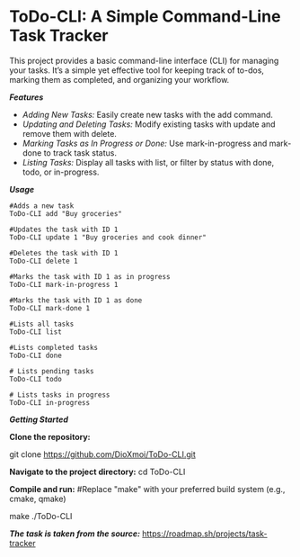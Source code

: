 # ToDo-CLI: A Simple Command-Line Task Tracker

This project provides a basic command-line interface (CLI) for managing your tasks. It’s a simple yet effective tool for keeping track of to-dos, marking them as completed, and organizing your workflow.

***Features***

*  _Adding New Tasks:_ Easily create new tasks with the add command.
*  _Updating and Deleting Tasks:_ Modify existing tasks with update and remove them with delete.
*  _Marking Tasks as In Progress or Done:_ Use mark-in-progress and mark-done to track task status.
*  _Listing Tasks:_ Display all tasks with list, or filter by status with done, todo, or in-progress.

***Usage***

```
#Adds a new task
ToDo-CLI add "Buy groceries"  

#Updates the task with ID 1
ToDo-CLI update 1 "Buy groceries and cook dinner"  

#Deletes the task with ID 1
ToDo-CLI delete 1  

#Marks the task with ID 1 as in progress
ToDo-CLI mark-in-progress 1

#Marks the task with ID 1 as done
ToDo-CLI mark-done 1  

#Lists all tasks
ToDo-CLI list  

#Lists completed tasks
ToDo-CLI done 

# Lists pending tasks
ToDo-CLI todo  

# Lists tasks in progress
ToDo-CLI in-progress
```

***Getting Started***

**Clone the repository:**

git clone https://github.com/DioXmoi/ToDo-CLI.git

**Navigate to the project directory:**
cd ToDo-CLI

**Compile and run:**
#Replace "make" with your preferred build system (e.g., cmake, qmake)

make
./ToDo-CLI 

***The task is taken from the source:*** https://roadmap.sh/projects/task-tracker

